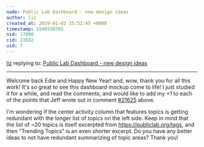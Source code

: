 ```yaml
---
node: Public Lab Dashboard - new design ideas 
author: liz
created_at: 2019-01-03 15:52:45 +0000
timestamp: 1546530765
nid: 17890
cid: 21632
uid: 7
---
```




[liz](../profile/liz) replying to: [Public Lab Dashboard - new design ideas ](../notes/edie_blues/12-13-2018/public-lab-dashboard-new-design-ideas)

----
Welcome back Edie and Happy New Year! and, wow, thank you for all this work! It's so great to see this dashboard mockup come to life! I just studied it for a while, and read the comments, and would like to add my +1 to each of the points that Jeff wrote out in comment [#21625](/n/21625) above. 

I'm wondering if the center activity column that features topics is getting redundant with the longer list of topics on the left side. Keep in mind that the list of ~20 topics is itself excerpted from https://publiclab.org/tags, and then "Trending Topics" is an even shorter excerpt. Do you have any better ideas to not have redundant summarizing of topic areas? Thank you!